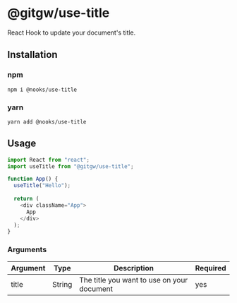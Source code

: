 # @gitgw/use-title
React Hook to update your document's title.

## Installation
### npm
```npm i @nooks/use-title```

### yarn
```yarn add @nooks/use-title```

## Usage
```javascript
import React from "react";
import useTitle from "@gitgw/use-title";

function App() {
  useTitle("Hello");
  
  return (
    <div className="App">
      App
    </div>
  );
}
```

### Arguments
Argument|Type|Description|Required|
|-|-|-|-|
|title|String|The title you want to use on your document|yes